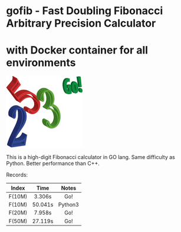 # gofib - Fast Doubling Fibonacci Arbitrary Precision Calculator

# with Docker container for all environments

![Go Fibonacci!](doc/fibonacci.png)

This is a high-digit Fibonacci calculator in GO lang.  Same difficulty as Python.  Better performance than C++.

Records:

| Index | Time | Notes |
| :---: | :---: | :---: |
| F(10M) | 3.306s | Go! |
| F(10M) | 50.041s | Python3 |
| F(20M) | 7.958s | Go! | 
| F(50M) | 27.119s | Go! |


